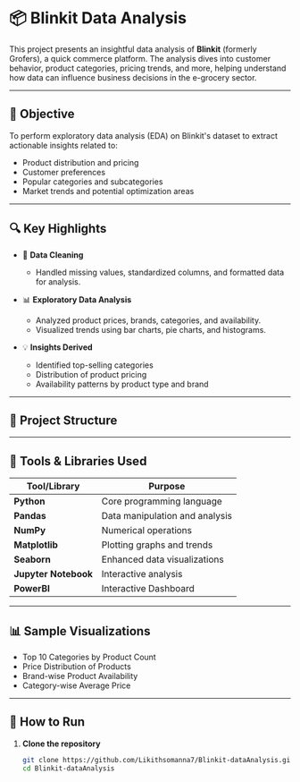 # 📦 Blinkit Data Analysis

This project presents an insightful data analysis of **Blinkit** (formerly Grofers), a quick commerce platform. The analysis dives into customer behavior, product categories, pricing trends, and more, helping understand how data can influence business decisions in the e-grocery sector.

---

## 📌 Objective

To perform exploratory data analysis (EDA) on Blinkit's dataset to extract actionable insights related to:
- Product distribution and pricing
- Customer preferences
- Popular categories and subcategories
- Market trends and potential optimization areas

---

## 🔍 Key Highlights

- 🧹 **Data Cleaning**
  - Handled missing values, standardized columns, and formatted data for analysis.

- 📊 **Exploratory Data Analysis**
  - Analyzed product prices, brands, categories, and availability.
  - Visualized trends using bar charts, pie charts, and histograms.

- 💡 **Insights Derived**
  - Identified top-selling categories
  - Distribution of product pricing
  - Availability patterns by product type and brand

---

## 📁 Project Structure


---

## 🧰 Tools & Libraries Used

| Tool/Library   | Purpose                          |
|----------------|----------------------------------|
| **Python**     | Core programming language        |
| **Pandas**     | Data manipulation and analysis   |
| **NumPy**      | Numerical operations             |
| **Matplotlib** | Plotting graphs and trends       |
| **Seaborn**    | Enhanced data visualizations     |
| **Jupyter Notebook** | Interactive analysis       |
|**PowerBI**| Interactive Dashboard|

---

## 📊 Sample Visualizations

- Top 10 Categories by Product Count  
- Price Distribution of Products  
- Brand-wise Product Availability  
- Category-wise Average Price

---

## 🚀 How to Run

1. **Clone the repository**
   ```bash
   git clone https://github.com/Likithsomanna7/Blinkit-dataAnalysis.git
   cd Blinkit-dataAnalysis
